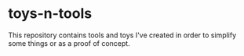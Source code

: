 # toys-n-tools
This repository contains tools and toys I've created in order to simplify some things or as a proof of concept.
